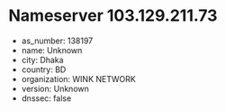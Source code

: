 # Nameserver 103.129.211.73

* as_number: 138197
* name: Unknown
* city: Dhaka
* country: BD
* organization: WINK NETWORK
* version: Unknown
* dnssec: false
